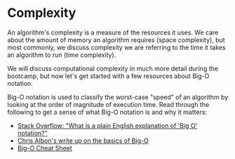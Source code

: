 # Complexity

An algorithm's complexity is a measure of the resources it uses.  We care about the amount of memory an algorithm requires (space complexity), but most commonly, we discuss complexity we are referring to the time it takes an algorithm to run (time complexity).

We will discuss computational complexity in much more detail during the bootcamp, but now let's get started with a few resources about Big-O notation.

Big-O notation is used to classify the worst-case "speed" of an algorithm by looking at the order of magnitude of execution time. Read through the following to get a sense of what Big-O notation is and why it matters:

- [Stack Overflow: "What is a plain English explanation of 'Big O' notation?"](https://stackoverflow.com/questions/487258/what-is-a-plain-english-explanation-of-big-o-notation)
- [Chris Albon's write up on the basics of Big-O](https://chrisalbon.com/computer_science/algorithms/big-o_notation/)
- [Big-O Cheat Sheet](https://www.bigocheatsheet.com/)
 



